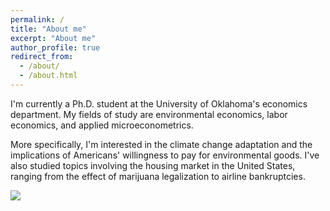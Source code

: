 ```yaml
---
permalink: /
title: "About me"
excerpt: "About me"
author_profile: true
redirect_from:
  - /about/
  - /about.html
---
```


I'm currently a Ph.D. student at the University of Oklahoma's economics
department. My fields of study are environmental economics, labor
economics, and applied microeconometrics.

More specifically, I'm interested in the climate change adaptation and the implications of Americans' willingness to pay for environmental goods. I've also studied topics involving the housing market in the United States, ranging from the effect of marijuana legalization to airline bankruptcies.

![](http://seantoconnor.github.io/images/photos.png)
